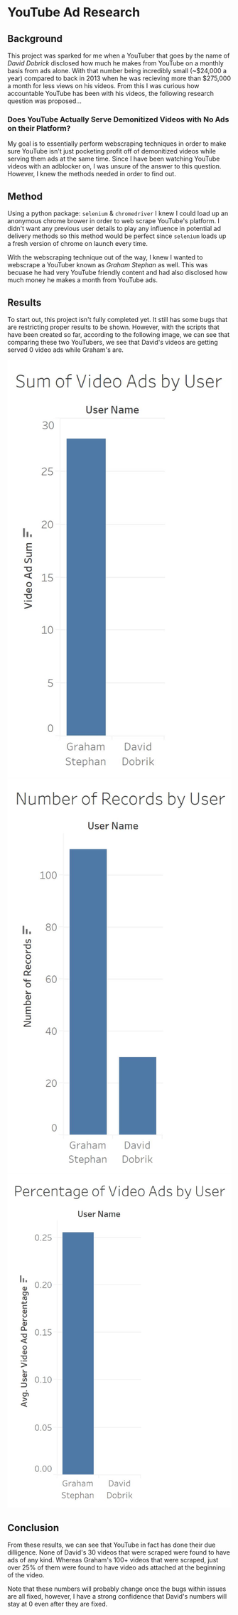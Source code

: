 # YouTube Ad Research

## Background

This project was sparked for me when a YouTuber that goes by the name of _David Dobrick_ disclosed how much he makes from YouTube on a monthly basis from ads alone. With that number being incredibly small (~$24,000 a year) compared to back in 2013 when he was recieving more than $275,000 a month for less views on his videos. From this I was curious how accountable YouTube has been with his videos, the following research question was proposed...

### **Does YouTube Actually Serve Demonitized Videos with No Ads on their Platform?**

My goal is to essentially perform webscraping techniques in order to make sure YouTube isn't just pocketing profit off of demonitized videos while serving them ads at the same time. Since I have been watching YouTube videos with an adblocker on, I was unsure of the answer to this question. However, I knew the methods needed in order to find out.

## Method

Using a python package: `selenium` & `chromedriver` I knew I could load up an anonymous chrome brower in order to web scrape YouTube's platform. I didn't want any previous user details to play any influence in potential ad delivery methods so this method would be perfect since `selenium` loads up a fresh version of chrome on launch every time.

With the webscraping technique out of the way, I knew I wanted to webscrape a YouTuber known as _Graham Stephan_ as well. This was becuase he had very YouTube friendly content and had also disclosed how much money he makes a month from YouTube ads.

## Results

To start out, this project isn't fully completed yet. It still has some bugs that are restricting proper results to be shown. However, with the scripts that have been created so far, according to the following image, we can see that comparing these two YouTubers, we see that David's videos are getting served 0 video ads while Graham's are.

![Video Ad Sum by User](./img/ad_sum_by_user.jpg)
![Number of Records by User](./img/num_records_by_user.jpg)
![Number of Records by User](./img/percentage_video_ads_by_user.jpg)

## Conclusion

From these results, we can see that YouTube in fact has done their due dilligence. None of David's 30 videos that were scraped were found to have ads of any kind. Whereas Graham's 100+ videos that were scraped, just over 25% of them were found to have video ads attached at the beginning of the video.

Note that these numbers will probably change once the bugs within issues are all fixed, however, I have a strong confidence that David's numbers will stay at 0 even after they are fixed.
